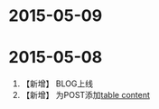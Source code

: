 <!-- BLOG新增功能描述 -->

# 2015-05-09


# 2015-05-08

1. 【新增】 BLOG上线
1. 【新增】 为POST添加[table content](http://projects.jga.me/toc/)

